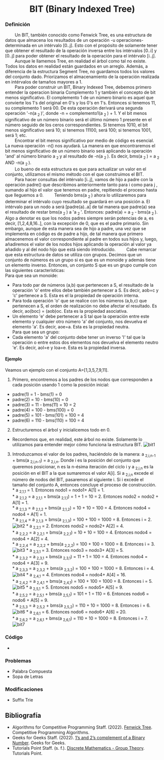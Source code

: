 <div align="center">

# BIT (Binary Indexed Tree)

 <div align="left">
 
 ### Definición  
&nbsp;&nbsp;&nbsp;&nbsp;&nbsp;&nbsp;&nbsp;&nbsp;Un BIT, también conocido como Fenwick Tree, es una estructura de datos que almacena los resultados de un operación -u operaciones- determinada en un intérvalo [0..j]. Esto con el propósito de solamente tener que obtener el resultado de la operación inversa entre los intérvalos [0..i] y [0..j] para poder obtener el resultado de la operación para el intérvalo [i..j].  
  &nbsp;&nbsp;&nbsp;&nbsp;&nbsp;&nbsp;&nbsp;&nbsp;Aunque le llamemos Tree, en realidad el árbol como tal no existe. Todos los datos en realidad están guardados en un arreglo. Además, a diferencia de la estructura Segment Tree, no guardamos todos los valores del conjunto dado. Priorizamos el almacenamiento de la operación realizada en intérvalos de tamaños mayores a 1.  
  &nbsp;&nbsp;&nbsp;&nbsp;&nbsp;&nbsp;&nbsp;&nbsp;Para poder construir un BIT, Binary Indexed Tree, debemos primero entender la operacion binaria Complemento 1 y también el concepto de bit menos significativo. El complemento 1 de un número binario es aquel que convierte los 1's del original en 0's y los 0's en 1's. Entonces si tenemos 11, su complemento 1 será 00. De esta operación derivará una segunda operación '-n(a <sub> 2 </sub>)', donde -n = complemento1(a <sub> 2 </sub>)	 + 1. Y el bit menos significativo de un número binario será el último número 1 presente en el número seguido de los ceros correspondientes. Si tenemos 1010, el bit menos significativo será 10; si tenemos 11100, será 100; si tenemos 1001, será 1; etc.  
  &nbsp;&nbsp;&nbsp;&nbsp;&nbsp;&nbsp;&nbsp;&nbsp;Encontrar el bit menos significativo por medio de código es esencial. La nueva operación -n() nos ayudará. La manera en que encontraremos el bit menos significativo de un número binario será aplicando la operación 'and' al número binario a <sub> 2 </sub> y al resultado de -n(a <sub> 2 </sub>). Es decir, bms(a <sub> 2 </sub>) = a <sub> 2 </sub> AND -n(a <sub> 2 </sub>).  
   &nbsp;&nbsp;&nbsp;&nbsp;&nbsp;&nbsp;&nbsp;&nbsp;Lo bueno de esta estructura es que para actualizar un valor en el conjunto, utilizamos el mismo método con el que construimos el BIT.
  &nbsp;&nbsp;&nbsp;&nbsp;&nbsp;&nbsp;&nbsp;&nbsp;Para hacer consultas del intérvalo [i..j], vamos de hijo a padre con la operación padre() que describimos anteriormente  tanto para i como para j , sumando al hijo el valor que tenemos en padre, repitiendo el proceso hasta que lleguemos a 0. 
   &nbsp;&nbsp;&nbsp;&nbsp;&nbsp;&nbsp;&nbsp;&nbsp;Teniendo bms(a <sub> 2 </sub>) ahora lo utilizaremos para determinar el intérvalo cuyo resultado se guardará en una posición a. El intérvalo para un nodo a será [padre(a)..a] de tal manera que padre(a) sea el resultado de restar bms(a <sub> 2 </sub>) a 'a <sub> 2 </sub>'. Entonces: padre(a) =  a <sub> 2 </sub> - bms(a <sub> 2 </sub>). Algo a denotar es que los nodos padres siempre serán potencias de a, es decir, [1,2,4,8,16..], con la excepción de 0, que es el padre primario. Sin embargo, aunque de esta manera sea de hijo a padre, una vez que se implementa en código es de padre a hijo, de tal manera que primero almacenemos el valor correspondiente al padre en todos sus hijos y, luego, añadiremos el valor de los nodos hijos aplicando la operación al valor ya añadido y al del nodo hijo que está siendo introducido.
&nbsp;&nbsp;&nbsp;&nbsp;&nbsp;&nbsp;&nbsp;&nbsp;Cabe remarcar que esta estructura de datos se utiliza con grupos. Decimos que un conjunto de números es un grupo si es que es un monoide y además tiene un elemento inverso. Entonces, un conjunto S que es un grupo cumple con las siguientes características:   
    Para que sea un monoide:  
* Para todo par de números (a,b) que pertenecen a S, el resultado de la operación 'o' entre ellos debe también pertenecer a S. Es decir, aob=c y 'c' pertenece a S. Esta es el la propiedad de operación interna.  
* Para toda operación 'o' que se realice con los números (a,b,c) que pertenecen a S, el orden de realización no debe afectar el resultado. Es decir, ao(boc) = (aob)oc. Esta es la propiedad asociativa.  
* Un elemento 'e' debe pertenecer a S tal que la operación entre este elemento y cualquier otro número 'a' del conjunto, nos devuelva el elemento 'a'. Es decir, aoe=a. Esta es la propiedad neutra.  
    Para que sea un grupo:  
* Cada elemento 'a' del conjunto debe tener un inverso 'I' tal que la operación o entre estos dos elementos nos devuelva el elemento neutro 'e'. Es decir, aoI=e y Ioa=e. Esta es la propiedad inversa.  
 
 #### Ejemplo  
  Veamos un ejemplo con el conjunto A=[1,3,5,7,9,11].  
  1. Primero, encontremos a los padres de los nodos que corresponden a cada posición usando 1 como la posición inicial:  
  * padre(1) = 1 - bms(1) = 0  
  * padre(2) = 10 - bms(10) = 0  
  * padre(3) = 11 - bms(11) = 10 = 2  
  * padre(4) = 100 - bms(100) = 0  
  * padre(5) = 101 - bms(101) = 100 = 4  
  * padre(6) = 110 - bms(110) = 100 = 4  
  2. Estructuremos el árbol y inicialicemos todo en 0.  
  * Recordemos que, en realidad, este árbol no existe. Solamente lo utilizamos para entender mejor cómo funciona la estructura BIT.
    ![bit1](https://imgur.com/nfiDmm9.png)
  3. Introduzcamos el valor de los padres, haciéndolo de la manera: a <sub> 2,i,n-1</sub> + bms(a <sub> 2,i,n-1</sub>) =  a <sub> 2,i,n</sub>. Donde i es la posición del conjunto que queremos posicionar, n es la n-ésima iteración del ciclo i y a <sub> 2,i,n</sub> es la posición en el BIT a la que sumaremos el valor A[i]. Si a <sub> 2,i,n</sub> excede el número de nodos del BIT, pasaremos al siguiente i. Si i excede el tamaño del conjunto A, entonces concluye el proceso de construcción.  
    * a <sub> 2,1,1</sub> = 1. Entonces nodo1 = nodo1+ A[1] = 1.  
    * a <sub> 2,1,2</sub> = a <sub> 2,1,1</sub> + bms(a <sub> 2,1,1</sub>) = 1 + 1 = 10 = 2. Entonces nodo2 = nodo2 + A[1] = 1.  
    * a <sub> 2,1,3</sub> = a <sub> 2,1,2</sub> + bms(a <sub> 2,1,2</sub>) = 10 + 10 = 100 = 4. Entonces nodo4 = nodo4 + A[1] = 1.  
    * a <sub> 2,1,4</sub> = a <sub> 2,1,3</sub> + bms(a <sub> 2,1,3</sub>) = 100 + 100 = 1000 = 8. Entonces i = 2.  
    ![bit2](https://imgur.com/eQKQf6I.png)
    * a <sub> 2,2,1</sub> = 2. Entonces nodo2 = nodo2+ A[2] = 4.  
    * a <sub> 2,2,2</sub> = a <sub> 2,2,1</sub> + bms(a <sub> 2,2,1</sub>) = 10 + 10 = 100 = 4. Entonces nodo4 = nodo4 + A[2] = 4.  
    * a <sub> 2,2,4</sub> = a <sub> 2,2,2</sub> + bms(a <sub> 2,2,2</sub>) = 100 + 100 = 1000 = 8. Entonces i = 3.  
    ![bit3](https://imgur.com/3MErx46.png)
    * a <sub> 2,3,1</sub> = 3. Entonces nodo3 = nodo3+ A[3] = 5.  
    * a <sub> 2,3,2</sub> = a <sub> 2,3,1</sub> + bms(a <sub> 2,3,1</sub>) = 11 + 1 = 100 = 4. Entonces nodo4 = nodo4 + A[3] = 9.  
    * a <sub> 2,3,3</sub> = a <sub> 2,3,2</sub> + bms(a <sub> 2,3,2</sub>) = 100 + 100 = 1000 = 8. Entonces i = 4.
    ![bit4](https://imgur.com/4QpCxe0.png)
    * a <sub> 2,4,1</sub> = 4. Entonces nodo4 = nodo4+ A[4] = 16.  
    * a <sub> 2,4,2</sub> = a <sub> 2,4,1</sub> + bms(a <sub> 2,4,1</sub>) = 100 + 100 = 1000 = 8. Entonces i = 5.  
    ![bit5](https://imgur.com/qFkxTRP.png)
    * a <sub> 2,5,1</sub> = 5. Entonces nodo5 = nodo5+ A[5] = 9.  
    * a <sub> 2,5,2</sub> = a <sub> 2,5,1</sub> + bms(a <sub> 2,5,1</sub>) = 101 + 1 = 110 = 6. Entonces nodo6 = nodo6 + A[5] = 9.  
    * a <sub> 2,5,3</sub> = a <sub> 2,5,2</sub> + bms(a <sub> 2,5,2</sub>) = 110 + 10 = 1000 = 8. Entonces i = 6.  
    ![bit6](https://imgur.com/boPMBQf.png)
    * a <sub> 2,6,1</sub> = 6. Entonces nodo6 = nodo6+ A[6] = 20.  
    * a <sub> 2,6,2</sub> = a <sub> 2,6,1</sub> + bms(a <sub> 2,6,1</sub>) = 110 + 10 = 1000 = 8. Entonces i = 7.  
    ![bit7](https://imgur.com/FgftY1G.png)
   ### Código  
  * []()  
  
  ### Problemas  
  * Palabra Compuesta  
  * Sopa de Letras  
  ### Modificaciones   
  * Suffix Trie  
  
  ## Bibliografía  
  * Algorithms for Competitive Programming Staff. (2022). [Fenwick Tree](https://cp-algorithms.com/data_structures/fenwick.html). Competitive Programming Algorithms.  
  * Geeks for Geeks Staff. (2022). [1’s and 2’s complement of a Binary Number](https://www.geeksforgeeks.org/1s-2s-complement-binary-number/). Geeks for Geeks.  
  * Tutorials Point Staff. (s. f.). [Discrete Mathematics - Group Theory](https://www.tutorialspoint.com/discrete_mathematics/discrete_mathematics_group_theory.htm#:~:text=A%20monoid%20is%20a%20semigroup,Closure%2C%20Associative%2C%20Identity%20element.). Tutorials Point.  
